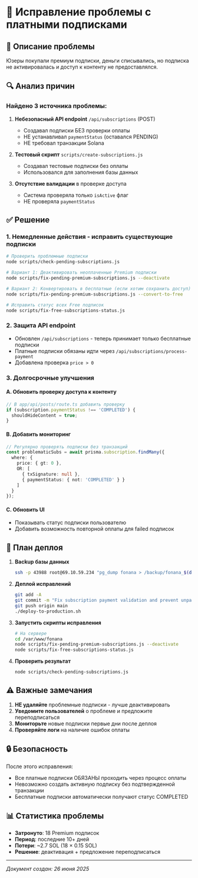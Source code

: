 # 🔧 Исправление проблемы с платными подписками

## 🐛 Описание проблемы

Юзеры покупали премиум подписки, деньги списывались, но подписка не активировалась и доступ к контенту не предоставлялся.

## 🔍 Анализ причин

### Найдено 3 источника проблемы:

1. **Небезопасный API endpoint** `/api/subscriptions` (POST)
   - Создавал подписки БЕЗ проверки оплаты
   - НЕ устанавливал `paymentStatus` (оставался PENDING)
   - НЕ требовал транзакции Solana

2. **Тестовый скрипт** `scripts/create-subscriptions.js`
   - Создавал тестовые подписки без оплаты
   - Использовался для заполнения базы данных

3. **Отсутствие валидации** в проверке доступа
   - Система проверяла только `isActive` флаг
   - НЕ проверяла `paymentStatus`

## ✅ Решение

### 1. Немедленные действия - исправить существующие подписки

```bash
# Проверить проблемные подписки
node scripts/check-pending-subscriptions.js

# Вариант 1: Деактивировать неоплаченные Premium подписки
node scripts/fix-pending-premium-subscriptions.js --deactivate

# Вариант 2: Конвертировать в бесплатные (если хотим сохранить доступ)
node scripts/fix-pending-premium-subscriptions.js --convert-to-free

# Исправить статус всех Free подписок
node scripts/fix-free-subscriptions-status.js
```

### 2. Защита API endpoint

- Обновлен `/api/subscriptions` - теперь принимает только бесплатные подписки
- Платные подписки обязаны идти через `/api/subscriptions/process-payment`
- Добавлена проверка `price > 0`

### 3. Долгосрочные улучшения

#### A. Обновить проверку доступа к контенту
```typescript
// В app/api/posts/route.ts добавить проверку
if (subscription.paymentStatus !== 'COMPLETED') {
  shouldHideContent = true;
}
```

#### B. Добавить мониторинг
```typescript
// Регулярно проверять подписки без транзакций
const problematicSubs = await prisma.subscription.findMany({
  where: {
    price: { gt: 0 },
    OR: [
      { txSignature: null },
      { paymentStatus: { not: 'COMPLETED' } }
    ]
  }
});
```

#### C. Обновить UI
- Показывать статус подписки пользователю
- Добавить возможность повторной оплаты для failed подписок

## 📝 План деплоя

1. **Backup базы данных**
   ```bash
   ssh -p 43988 root@69.10.59.234 "pg_dump fonana > /backup/fonana_$(date +%Y%m%d_%H%M%S).sql"
   ```

2. **Деплой исправлений**
   ```bash
   git add -A
   git commit -m "Fix subscription payment validation and prevent unpaid subscriptions"
   git push origin main
   ./deploy-to-production.sh
   ```

3. **Запустить скрипты исправления**
   ```bash
   # На сервере
   cd /var/www/fonana
   node scripts/fix-pending-premium-subscriptions.js --deactivate
   node scripts/fix-free-subscriptions-status.js
   ```

4. **Проверить результат**
   ```bash
   node scripts/check-pending-subscriptions.js
   ```

## ⚠️ Важные замечания

1. **НЕ удаляйте** проблемные подписки - лучше деактивировать
2. **Уведомите пользователей** о проблеме и предложите переподписаться
3. **Мониторьте** новые подписки первые дни после деплоя
4. **Проверяйте логи** на наличие ошибок оплаты

## 🔒 Безопасность

После этого исправления:
- Все платные подписки ОБЯЗАНЫ проходить через процесс оплаты
- Невозможно создать активную подписку без подтвержденной транзакции
- Бесплатные подписки автоматически получают статус COMPLETED

## 📊 Статистика проблемы

- **Затронуто**: 18 Premium подписок
- **Период**: последние 10+ дней
- **Потери**: ~2.7 SOL (18 × 0.15 SOL)
- **Решение**: деактивация + предложение переподписаться

---
*Документ создан: 26 июня 2025* 